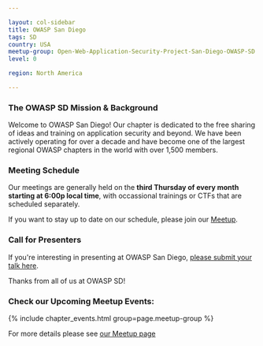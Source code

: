 ```yaml
---

layout: col-sidebar
title: OWASP San Diego
tags: SD
country: USA
meetup-group: Open-Web-Application-Security-Project-San-Diego-OWASP-SD
level: 0

region: North America

---
```


### The OWASP SD Mission & Background
Welcome to OWASP San Diego! Our chapter is dedicated to the free sharing of ideas and training on application security and beyond. We have been actively operating for over a decade and have become one of the largest regional OWASP chapters in the world with over 1,500 members.

### Meeting Schedule
Our meetings are generally held on the **third Thursday of every month starting at 6:00p local time**, with occassional trainings or CTFs that are scheduled separately.

If you want to stay up to date on our schedule, please join our [Meetup](https://www.meetup.com/Open-Web-Application-Security-Project-San-Diego-OWASP-SD/).

### Call for Presenters
If you're interesting in presenting at OWASP San Diego, [please submit your talk here](https://goo.gl/forms/eCbZU8Kn3mxIjxMt1).

Thanks from all of us at OWASP SD!

### Check our Upcoming Meetup Events:
{% include chapter_events.html group=page.meetup-group %}

For more details please see [our Meetup page](https://www.meetup.com/Open-Web-Application-Security-Project-San-Diego-OWASP-SD/)
